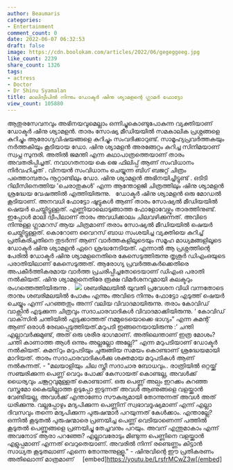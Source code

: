 ```yaml
---
author: Beaumaris
categories:
- Entertainment
comment_count: 0
date: 2022-06-07 06:32:53
draft: false
image: https://cdn.boolokam.com/articles/2022/06/gegeggeeg.jpg
like_count: 2239
share_count: 1326
tags:
- actress
- Doctor
- Dr Shinu Syamalan
title: മാലിദ്വീപിൽ നിന്നും ഡോക്ടർ ഷിനു ശ്യാമളന്റെ ഗ്ലാമർ ഫോട്ടോ
view_count: 105880
---
```


ആതുരസേവനവും അഭിനയവുമെല്ലാം ഒന്നിച്ചുകൊണ്ടുപോകുന്ന വ്യക്തിയാണ് ഡോക്ടർ ഷിനു ശ്യാമളൻ. താരം സോഷ്യ മീഡിയയിൽ സമകാലിക പ്രശ്നങ്ങളെ കുറിച്ചും ആരോഗ്യവിഷയങ്ങളെ കുറിച്ചും സംവദിക്കാറുണ്ട്. സാമൂഹ്യപ്രവര്‍ത്തകയും നര്‍ത്തകിയും കൂടിയായ ഡോ. ഷിനു ശ്യാമളന്‍ അരങ്ങേറ്റം കുറിച്ച സിനിമയാണ് സ്വപ്ന സുന്ദരി. അതിൽ ജമന്തി എന്ന കഥാപാത്രത്തെയാണ് താരം അവതരിപ്പിച്ചത്. നവാഗതനായ കെ ജെ ഫിലിപ്പ് ആണ് സംവിധാനം നിർവഹിച്ചത് . വിനയൻ സംവിധാനം ചെയ്യുന്ന ബിഗ് ബജറ്റ് ചിത്രം പത്തൊമ്പതാം നൂറ്റാണ്ടിലും ഡോ. ഷിനു ശ്യാമളൻ അഭിനയിച്ചിട്ടുണ്ട് . ഒടിടി റിലീസിനെത്തിയ 'ചെരാതുകൾ' എന്ന ആന്തോളജി ചിത്രത്തിലും ഷിനു ശ്യാമളൻ ശ്രദ്ധേയ വേഷത്തിൽ എത്തിയിരുന്നു. &nbsp; ഡോക്ടർ ഷിനു ശ്യാമളൻ ഒരു മോഡൽ കൂടിയാണ്. അനവധി ഫോട്ടോ ഷൂട്ടുകൾ ആണ് താരം സോഷ്യൽ മീഡിയയിൽ ഷെയർ ചെയ്തിട്ടുള്ളത്. എണ്ണിയാലൊടുങ്ങാത്ത ഫോളോവേഴ്സും താരത്തിനുണ്ട്. ഇപ്പോൾ മാലി ദ്വീപിലാണ് താരം അവധിക്കാലം ചിലവഴിക്കുന്നത്. അവിടെ നിന്നുള്ള ഗ്ലാമറസ് ആയ ചിത്രമാണ് തരാം സോഷ്യൽ മീഡിയയിൽ ഷെയർ ചെയ്തിട്ടുള്ളത്. കൊറോണ വൈറസ് ബാധ സംശയിച്ച വ്യക്തിയെ കുറിച്ച് പ്രതികരിച്ചതിനെ തുടർന്ന് ആണ് വാർത്തകളിലൂടെയും സമൂഹ മാധ്യമങ്ങളിലൂടെ ഡോക്ടർ ഷിനു ശ്യാമളൻ ഏറെ ശ്രദ്ധനേടിയത്. എന്നാൽ ആ പ്രശ്നത്തിന്റെ പേരിൽ ഡോക്ടര്‍ ഷിനു ശ്യാമളനെതിരെ കേസെടുത്തിരുന്നു തൃശൂര്‍ ഡിഎംഒയുടെ പരാതിയിലാണ് കേസെടുത്തത്. ആരോഗ്യ പ്രവര്‍ത്തകര്‍ക്കെതിരെ അപകീര്‍ത്തികരമായ വാര്‍ത്ത പ്രചരിപ്പിച്ചതോടെയാണ് ഡിഎംഒ പരാതി നല്‍കിയത്. ഷിനു ശ്യാമളനെതിരേ രൂക്ഷ വിമര്‍ശനവുമായി കലക്ടറും രംഗത്തെത്തിയിരുന്നു . &nbsp; ![](https://cdn.boolokam.com/articles/2022/06/gegeggeeg.jpg) ശബരിമലയില്‍ യുവതി പ്രവേശന വിധി വന്നതോടെ താനും ശബരിമലയില്‍ പോകും എന്നും അവിടെ നിന്നും ഫോട്ടോ എടുത്ത് ഷെയര്‍ ചെയ്യും എന്ന് പറഞ്ഞതും അന്ന് വലിയ വിവാദമായിരുന്നു. തരാം കോവിഡ് വാക്സിൻ എടുക്കുന്ന ചിത്രവും സദാചാരവാദികൾ വിവാദമാക്കിയിരുന്നു. ‘ കോവിഡ് വാക്‌സിന്‍ ചന്തിയില്‍ എടുക്കാത്തത് നമ്മുടെയൊക്കെ ഭാഗ്യം” എന്ന കമന്റ് ആണ് ഒരാൾ രേഖപ്പെടുത്തിയത്.മറുപടി ഇങ്ങനെയായിരുന്നു :’ ചന്തി എല്ലാവര്‍ക്കുമുണ്ട്, അത് ഒരു ശരീര ഭാഗമാണ്. അതിലെന്താണ് ഇത്ര മോശം? ചന്തി കാണാത്ത ആള്‍ ഒന്നും അല്ലല്ലോ അല്ലേ?” എന്ന മറുപടിയാണ് ഡോക്ടര്‍ നല്‍കിയത്. കമന്‌റും മറുപടിയും ചുരുങ്ങിയ സമയം കൊണ്ടാണ് ശ്രദ്ധേയമായി മാറിയത്. താരം സദാചാരവാദികൾക്കു ശക്തമായ മറുപടികൾ ആണ് നൽകുന്നത്. - "മലയാളിയും ചില സ്ത്രീ സദാചാര ബോധവും.. രാത്രിയിൽ ഒറ്റയ്ക്ക് സഞ്ചരിക്കുന്ന പെണ്ണ് വെറും പോക്ക് കേസായത് കൊണ്ടല്ല, അവൾക്ക് ധൈര്യവും ചങ്കൂറ്റവുമുള്ളത് കൊണ്ടാണ്. ഒരു പെണ്ണ് അല്പം ഇറക്കം കുറഞ്ഞ വസ്ത്രമോ കൈയില്ലാത്ത ഉടുപ്പോ ഇടുന്നത് അവൾ ആണുങ്ങളെ വളയ്ക്കാൻ വേണ്ടിയല്ല, അവൾക്ക് എന്താണോ സൗകര്യമായി തോന്നുന്നത് അവൾ അത് ധരിക്കുന്നു. വല്ലപ്പോഴും മദ്യപിക്കുന്ന പെണ്ണിന് സ്വഭാവദൂഷ്യമാണ് എന്ന് എല്ലാ ദിവസവും തന്നെ മദ്യപിക്കുന്ന പുരുഷന്മാർ പറയുന്നത് കേൾക്കാം. എന്താല്ലേ? ഒന്നിൽ കൂടുതൽ പുരുഷന്മാരെ പ്രണയിച്ച പെണ്ണ് വെടിയാണെന്ന് പത്തിൽ കൂടുതൽ പെണ്ണുങ്ങളെ പ്രണയിച്ചു തേച്ചവനും പറയും. അവന് എന്തുമാകാം എന്ന് അവനോട് ആരാ പറഞ്ഞേ? എല്ലാവരോടും മിണ്ടുന്ന പെണ്ണിനെ വളയ്ക്കാൻ എളുപ്പമാണ് എന്നത് വെറുതെയാണ്. അവരിൽ നിന്ന് രണ്ടെണ്ണം കിട്ടാൻ സാധ്യത കൂടുതലാണ് എന്നെ തോന്നുന്നുള്ളൂ." - ഷിനുവിന്റെ ഈ പ്രതികരണം അതിലൊന്ന് മാത്രമാണ് &nbsp;  &nbsp; [embed]https://youtu.be/LrsfrMCwZ3w[/embed]